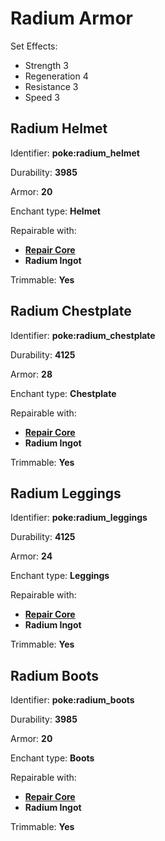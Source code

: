 # Radium Armor

Set Effects:
* Strength 3
* Regeneration 4
* Resistance 3
* Speed 3

## Radium Helmet

Identifier: **poke:radium_helmet**

Durability: **3985**

Armor: **20**

Enchant type: **Helmet**

Repairable with:
* **[Repair Core](https://pfewiki.gitbook.io/home/items/cores/repair-core)**
* **Radium Ingot**

Trimmable: **Yes**

## Radium Chestplate

Identifier: **poke:radium_chestplate**

Durability: **4125**

Armor: **28**

Enchant type: **Chestplate**

Repairable with:
* **[Repair Core](https://pfewiki.gitbook.io/home/items/cores/repair-core)**
* **Radium Ingot**

Trimmable: **Yes**

## Radium Leggings

Identifier: **poke:radium_leggings**

Durability: **4125**

Armor: **24**

Enchant type: **Leggings**

Repairable with:
* **[Repair Core](https://pfewiki.gitbook.io/home/items/cores/repair-core)**
* **Radium Ingot**

Trimmable: **Yes**

## Radium Boots

Identifier: **poke:radium_boots**

Durability: **3985**

Armor: **20**

Enchant type: **Boots**

Repairable with:
* **[Repair Core](https://pfewiki.gitbook.io/home/items/cores/repair-core)**
* **Radium Ingot**

Trimmable: **Yes**


